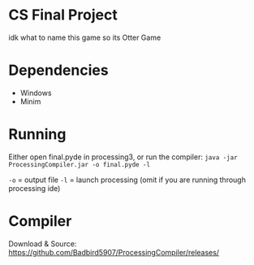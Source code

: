 # CS Final Project
idk what to name this game so its Otter Game

# Dependencies
 - Windows
 - Minim

# Running
Either open final.pyde in processing3, or run the compiler:
`java -jar ProcessingCompiler.jar -o final.pyde -l`

`-o` = output file
`-l` = launch processing (omit if you are running through processing ide)

# Compiler
Download & Source: https://github.com/Badbird5907/ProcessingCompiler/releases/
